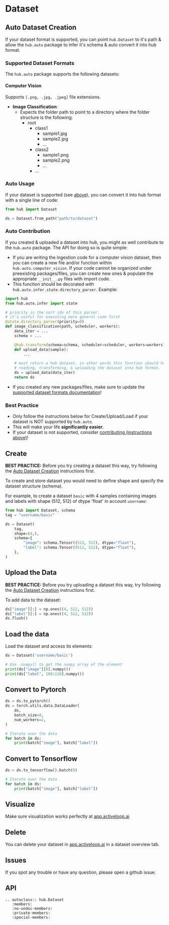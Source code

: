 # Dataset

## Auto Dataset Creation
If your dataset format is supported, you can point `hub.Dataset` to it's path & allow the `hub.auto` package to infer it's schema & auto convert it into hub format. 

### Supported Dataset Formats
The `hub.auto` package supports the following datasets:

#### Computer Vision
Supports `[.png, .jpg, .jpeg]` file extensions.

- **Image Classification**:
    - Expects the folder path to point to a directory where the folder structure is the following:
        - root
            - class1
                - sample1.jpg
                - sample2.jpg
                - ...
            - class2
                - sample1.png
                - sample2.png
                - ...
            - ...

### Auto Usage
If your dataset is supported (see [above](#supported-dataset-formats)), you can convert it into hub format with a single line of code:

```python
from hub import Dataset

ds = Dataset.from_path("path/to/dataset")
```

### Auto Contribution
If you created & uploaded a dataset into hub, you might as well contribute to the `hub.auto` package. The API for doing so is quite simple:

- If you are writing the ingestion code for a computer vision dataset, then you can create a new file and/or function within `hub.auto.computer_vision`. If your code cannot be organized under preexisting packages/files, you can create new ones & populate the appropriate `__init__.py` files with import code.
- This function should be decorated with `hub.auto.infer.state.directory_parser`. Example:

```python
import hub
from hub.auto.infer import state

# priority is the sort idx of this parser. 
# it's useful for executing more general code first
@state.directory_parser(priority=0)
def image_classification(path, scheduler, workers):
    data_iter = ...
    schema = ...

    @hub.transform(schema=schema, scheduler=scheduler, workers=workers)
    def upload_data(sample):
        ...

    # must return a hub dataset, in other words this function should handle
    # reading, transforming, & uploading the dataset into hub format.
    ds = upload_data(data_iter)
    return ds
```

- If you created any new packages/files, make sure to update the [supported dataset formats documentation](#supported-dataset-formats)!


### Best Practice
- Only follow the instructions below for Create/Upload/Load if your dataset is NOT supported by `hub.auto`. 
- This will make your life **significantly easier**.
- If your dataset is not supported, consider [contributing (instructions above)](#auto-contribution)!


## Create
**BEST PRACTICE:** Before you try creating a dataset this way, try following the [Auto Dataset Creation](#auto-dataset-creation) instructions first.

To create and store dataset you would need to define shape and specify the dataset structure (schema). 

For example, to create a dataset `basic` with 4 samples containing images and labels with shape (512, 512) of dtype 'float' in account `username`:

```python
from hub import Dataset, schema
tag = "username/basic"

ds = Dataset(
    tag,
    shape=(4,),
    schema={
        "image": schema.Tensor((512, 512), dtype="float"),
        "label": schema.Tensor((512, 512), dtype="float"),
    },
)
```

## Upload the Data
**BEST PRACTICE:** Before you try uploading a dataset this way, try following the [Auto Dataset Creation](#auto-dataset-creation) instructions first.

To add data to the dataset:

```python
ds["image"][:] = np.ones((4, 512, 512))
ds["label"][:] = np.ones((4, 512, 512))
ds.flush()
```

## Load the data

Load the dataset and access its elements:

```python
ds = Dataset('username/basic')

# Use .numpy() to get the numpy array of the element
print(ds["image"][0].numpy())
print(ds["label", 100:110].numpy())
```


## Convert to Pytorch

```python
ds = ds.to_pytorch()
ds = torch.utils.data.DataLoader(
    ds,
    batch_size=8,
    num_workers=2,
)

# Iterate over the data
for batch in ds:
    print(batch["image"], batch["label"])
```
    
## Convert to Tensorflow  

```python
ds = ds.to_tensorflow().batch(8)

# Iterate over the data
for batch in ds:
    print(batch["image"], batch["label"])
```

## Visualize

Make sure visualization works perfectly at [app.activeloop.ai](https://app.activeloop.ai)

## Delete

You can delete your dataset in [app.activeloop.ai](https://app.activeloop.ai/) in a dataset overview tab.

## Issues

If you spot any trouble or have any question, please open a github issue.


## API

```eval_rst
.. autoclass:: hub.Dataset
   :members:
   :no-undoc-members:
   :private-members:
   :special-members:
```

